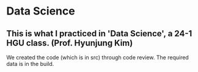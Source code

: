 # Data Science

## This is what I practiced in 'Data Science', a 24-1 HGU class. (Prof. Hyunjung Kim)
We created the code (which is in src) through code review. The required data is in the build.
